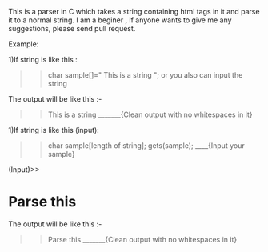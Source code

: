 This is a <html> parser in C which takes a string containing html tags in it and parse it to a normal string.
I am a beginer , if anyone wants to give me any suggestions, please send pull request.

Example:

1)If string is like this :
>>char sample[]="<span>  This is a string   </span>";
or you also can input the string

The output will be like this :-
>>This is a string _______{Clean output with no whitespaces in it}


1)If string is like this (input):
>>char sample[length of string];
>>gets(sample);  ____{Input your sample}

(Input)>> <h1> Parse this </h1>

The output will be like this :-
>>Parse this _______{Clean output with no whitespaces in it}

